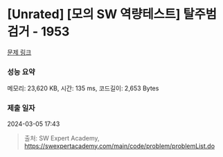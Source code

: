# [Unrated] [모의 SW 역량테스트] 탈주범 검거 - 1953 

[문제 링크](https://swexpertacademy.com/main/code/problem/problemDetail.do?contestProbId=AV5PpLlKAQ4DFAUq) 

### 성능 요약

메모리: 23,620 KB, 시간: 135 ms, 코드길이: 2,653 Bytes

### 제출 일자

2024-03-05 17:43



> 출처: SW Expert Academy, https://swexpertacademy.com/main/code/problem/problemList.do